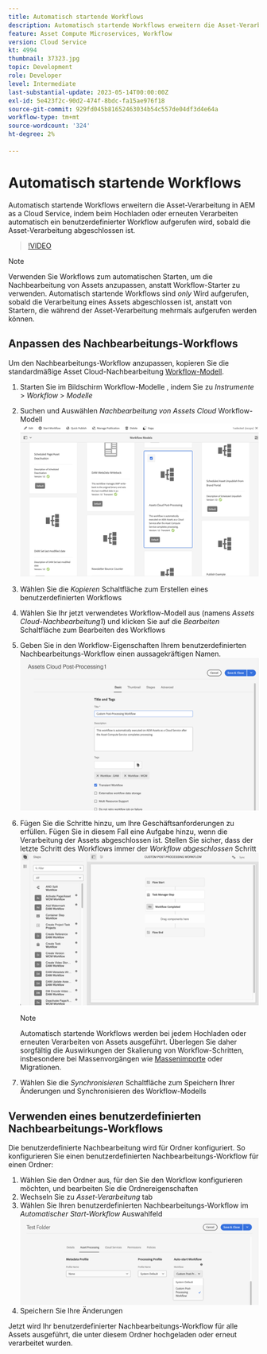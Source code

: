```yaml
---
title: Automatisch startende Workflows
description: Automatisch startende Workflows erweitern die Asset-Verarbeitung, indem beim Hochladen oder erneuten Verarbeiten automatisch ein benutzerdefinierter Workflow aufgerufen wird.
feature: Asset Compute Microservices, Workflow
version: Cloud Service
kt: 4994
thumbnail: 37323.jpg
topic: Development
role: Developer
level: Intermediate
last-substantial-update: 2023-05-14T00:00:00Z
exl-id: 5e423f2c-90d2-474f-8bdc-fa15ae976f18
source-git-commit: 929fd045b81652463034b54c557de04df3d4e64a
workflow-type: tm+mt
source-wordcount: '324'
ht-degree: 2%

---
```


# Automatisch startende Workflows

Automatisch startende Workflows erweitern die Asset-Verarbeitung in AEM as a Cloud Service, indem beim Hochladen oder erneuten Verarbeiten automatisch ein benutzerdefinierter Workflow aufgerufen wird, sobald die Asset-Verarbeitung abgeschlossen ist.

>[!VIDEO](https://video.tv.adobe.com/v/37323?quality=12&learn=on)

>[!NOTE]
>
>Verwenden Sie Workflows zum automatischen Starten, um die Nachbearbeitung von Assets anzupassen, anstatt Workflow-Starter zu verwenden. Automatisch startende Workflows sind _only_ Wird aufgerufen, sobald die Verarbeitung eines Assets abgeschlossen ist, anstatt von Startern, die während der Asset-Verarbeitung mehrmals aufgerufen werden können.

## Anpassen des Nachbearbeitungs-Workflows

Um den Nachbearbeitungs-Workflow anzupassen, kopieren Sie die standardmäßige Asset Cloud-Nachbearbeitung [Workflow-Modell](../../foundation/workflow/use-the-workflow-editor.md).

1. Starten Sie im Bildschirm Workflow-Modelle , indem Sie zu _Instrumente_ > _Workflow_ > _Modelle_
2. Suchen und Auswählen _Nachbearbeitung von Assets Cloud_ Workflow-Modell<br/>
   ![Auswählen des Assets Cloud-Nachbearbeitungs-Workflow-Modells](assets/auto-start-workflow-select-workflow.png)
3. Wählen Sie die _Kopieren_ Schaltfläche zum Erstellen eines benutzerdefinierten Workflows
4. Wählen Sie Ihr jetzt verwendetes Workflow-Modell aus (namens _Assets Cloud-Nachbearbeitung1_) und klicken Sie auf die _Bearbeiten_ Schaltfläche zum Bearbeiten des Workflows
5. Geben Sie in den Workflow-Eigenschaften Ihrem benutzerdefinierten Nachbearbeitungs-Workflow einen aussagekräftigen Namen.<br/>
   ![Ändern des Namens](assets/auto-start-workflow-change-name.png)
6. Fügen Sie die Schritte hinzu, um Ihre Geschäftsanforderungen zu erfüllen. Fügen Sie in diesem Fall eine Aufgabe hinzu, wenn die Verarbeitung der Assets abgeschlossen ist. Stellen Sie sicher, dass der letzte Schritt des Workflows immer der _Workflow abgeschlossen_ Schritt<br/>
   ![Hinzufügen von Workflow-Schritten](assets/auto-start-workflow-customize-steps.png)

   >[!NOTE]
   >
   >Automatisch startende Workflows werden bei jedem Hochladen oder erneuten Verarbeiten von Assets ausgeführt. Überlegen Sie daher sorgfältig die Auswirkungen der Skalierung von Workflow-Schritten, insbesondere bei Massenvorgängen wie [Massenimporte](../../cloud-service/migration/bulk-import.md) oder Migrationen.

7. Wählen Sie die _Synchronisieren_ Schaltfläche zum Speichern Ihrer Änderungen und Synchronisieren des Workflow-Modells

## Verwenden eines benutzerdefinierten Nachbearbeitungs-Workflows

Die benutzerdefinierte Nachbearbeitung wird für Ordner konfiguriert. So konfigurieren Sie einen benutzerdefinierten Nachbearbeitungs-Workflow für einen Ordner:

1. Wählen Sie den Ordner aus, für den Sie den Workflow konfigurieren möchten, und bearbeiten Sie die Ordnereigenschaften
2. Wechseln Sie zu _Asset-Verarbeitung_ tab
3. Wählen Sie Ihren benutzerdefinierten Nachbearbeitungs-Workflow im _Automatischer Start-Workflow_ Auswahlfeld<br/>
   ![Einrichten des Nachbearbeitungs-Workflows](assets/auto-start-workflow-set-workflow.png)
4. Speichern Sie Ihre Änderungen

Jetzt wird Ihr benutzerdefinierter Nachbearbeitungs-Workflow für alle Assets ausgeführt, die unter diesem Ordner hochgeladen oder erneut verarbeitet wurden.
